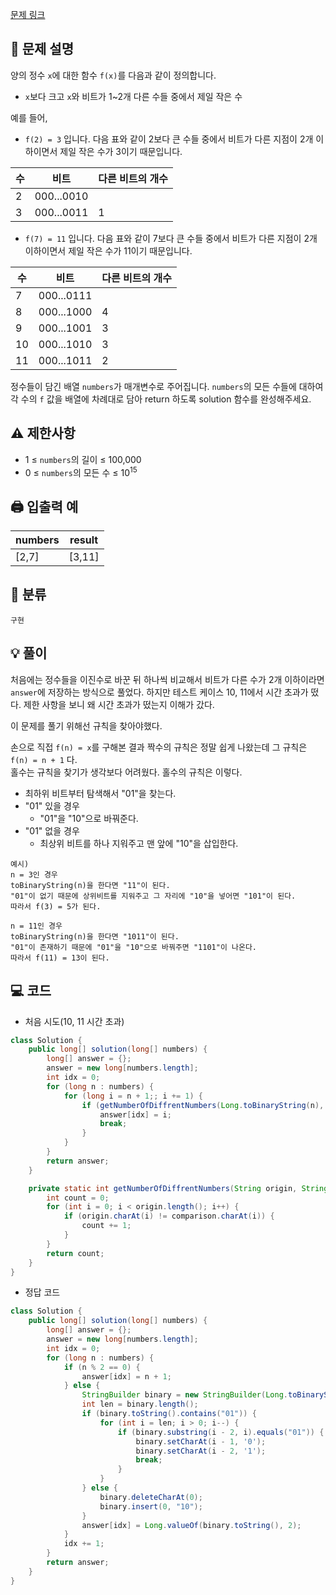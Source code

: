 [문제 링크](https://programmers.co.kr/learn/courses/30/lessons/77885)

## 📝 문제 설명
양의 정수 `x`에 대한 함수 `f(x)`를 다음과 같이 정의합니다.
- `x`보다 크고 `x`와 비트가 1~2개 다른 수들 중에서 제일 작은 수

예를 들어,
- `f(2) = 3` 입니다. 다음 표와 같이 2보다 큰 수들 중에서 비트가 다른 지점이 2개 이하이면서 제일 작은 수가 3이기 때문입니다.

수|	비트|	다른 비트의 개수
--|--|--
2|	000...0010|	
3|	000...0011|	1

- `f(7) = 11` 입니다. 다음 표와 같이 7보다 큰 수들 중에서 비트가 다른 지점이 2개 이하이면서 제일 작은 수가 11이기 때문입니다.
  
수|	비트|	다른 비트의 개수
--|--|--
7	|000...0111|	
8	|000...1000|	4
9	|000...1001|	3
10|	000...1010|	3
11|	000...1011|	2

정수들이 담긴 배열 `numbers`가 매개변수로 주어집니다. `numbers`의 모든 수들에 대하여 각 수의 `f` 값을 배열에 차례대로 담아 return 하도록 solution 함수를 완성해주세요.

## ⚠️ 제한사항
- 1 ≤ `numbers`의 길이 ≤ 100,000
- 0 ≤ `numbers`의 모든 수 ≤ 10<sup>15</sup>

## 🖨 입출력 예
numbers|	result
--|--
[2,7]|	[3,11]

## 📂 분류
`구현`

## 💡 풀이
처음에는 정수들을 이진수로 바꾼 뒤 하나씩 비교해서 비트가 다른 수가 2개 이하이라면 `answer`에 저장하는 방식으로 풀었다. 하지만 테스트 케이스 10, 11에서 시간 초과가 떴다. 제한 사항을 보니 왜 시간 초과가 떴는지 이해가 갔다.

이 문제를 풀기 위해선 규칙을 찾아야했다. 

손으로 직접 `f(n) = x`를 구해본 결과 짝수의 규칙은 정말 쉽게 나왔는데 그 규칙은 `f(n) = n + 1` 다.   
홀수는 규칙을 찾기가 생각보다 어려웠다. 홀수의 규칙은 이렇다.
- 최하위 비트부터 탐색해서 "01"을 찾는다.
- "01" 있을 경우
  - "01"을 "10"으로 바꿔준다.
- "01" 없을 경우
  - 최상위 비트를 하나 지워주고 맨 앞에 "10"을 삽입한다.
  
```
예시)
n = 3인 경우
toBinaryString(n)을 한다면 "11"이 된다.
"01"이 없기 때문에 상위비트를 지워주고 그 자리에 "10"을 넣어면 "101"이 된다.
따라서 f(3) = 5가 된다.

n = 11인 경우
toBinaryString(n)을 한다면 "1011"이 된다.
"01"이 존재하기 때문에 "01"을 "10"으로 바꿔주면 "1101"이 나온다.
따라서 f(11) = 13이 된다.
```
## 💻 코드
- 처음 시도(10, 11 시간 초과)

```java
class Solution {
    public long[] solution(long[] numbers) {
        long[] answer = {};
        answer = new long[numbers.length];
        int idx = 0;
        for (long n : numbers) {
            for (long i = n + 1;; i += 1) {
                if (getNumberOfDiffrentNumbers(Long.toBinaryString(n), Long.toBinaryString(i)) <= 2) {
                    answer[idx] = i;
                    break;
                }
            }
        }
        return answer;
    }

    private static int getNumberOfDiffrentNumbers(String origin, String comparison) {
        int count = 0;
        for (int i = 0; i < origin.length(); i++) {
            if (origin.charAt(i) != comparison.charAt(i)) {
                count += 1;
            }
        }
        return count;
    }
}
```

- 정답 코드

```java
class Solution {
    public long[] solution(long[] numbers) {
        long[] answer = {};
        answer = new long[numbers.length];
        int idx = 0;
        for (long n : numbers) {
            if (n % 2 == 0) {
                answer[idx] = n + 1;
            } else {
                StringBuilder binary = new StringBuilder(Long.toBinaryString(n));
                int len = binary.length();
                if (binary.toString().contains("01")) {
                    for (int i = len; i > 0; i--) {
                        if (binary.substring(i - 2, i).equals("01")) {
                            binary.setCharAt(i - 1, '0');
                            binary.setCharAt(i - 2, '1');
                            break;
                        }
                    }
                } else {
                    binary.deleteCharAt(0);
                    binary.insert(0, "10");
                }
                answer[idx] = Long.valueOf(binary.toString(), 2);
            }
            idx += 1;
        }
        return answer;
    }
}
```
